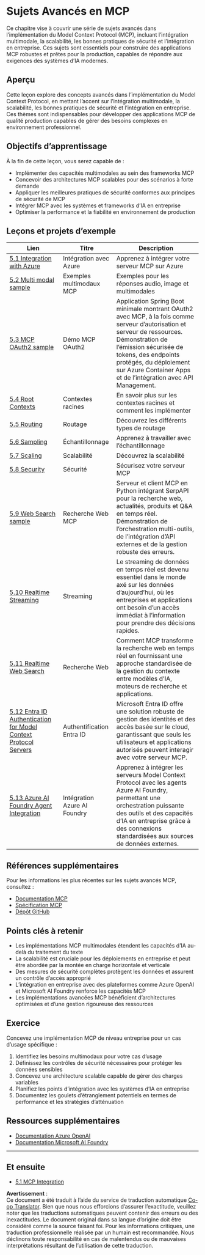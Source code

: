 <!--
CO_OP_TRANSLATOR_METADATA:
{
  "original_hash": "748c61250d4a326206b72b28f6154615",
  "translation_date": "2025-07-13T23:39:23+00:00",
  "source_file": "05-AdvancedTopics/README.md",
  "language_code": "fr"
}
-->
# Sujets Avancés en MCP

Ce chapitre vise à couvrir une série de sujets avancés dans l’implémentation du Model Context Protocol (MCP), incluant l’intégration multimodale, la scalabilité, les bonnes pratiques de sécurité et l’intégration en entreprise. Ces sujets sont essentiels pour construire des applications MCP robustes et prêtes pour la production, capables de répondre aux exigences des systèmes d’IA modernes.

## Aperçu

Cette leçon explore des concepts avancés dans l’implémentation du Model Context Protocol, en mettant l’accent sur l’intégration multimodale, la scalabilité, les bonnes pratiques de sécurité et l’intégration en entreprise. Ces thèmes sont indispensables pour développer des applications MCP de qualité production capables de gérer des besoins complexes en environnement professionnel.

## Objectifs d’apprentissage

À la fin de cette leçon, vous serez capable de :

- Implémenter des capacités multimodales au sein des frameworks MCP
- Concevoir des architectures MCP scalables pour des scénarios à forte demande
- Appliquer les meilleures pratiques de sécurité conformes aux principes de sécurité de MCP
- Intégrer MCP avec les systèmes et frameworks d’IA en entreprise
- Optimiser la performance et la fiabilité en environnement de production

## Leçons et projets d’exemple

| Lien | Titre | Description |
|------|-------|-------------|
| [5.1 Integration with Azure](./mcp-integration/README.md) | Intégration avec Azure | Apprenez à intégrer votre serveur MCP sur Azure |
| [5.2 Multi modal sample](./mcp-multi-modality/README.md) | Exemples multimodaux MCP | Exemples pour les réponses audio, image et multimodales |
| [5.3 MCP OAuth2 sample](../../../05-AdvancedTopics/mcp-oauth2-demo) | Démo MCP OAuth2 | Application Spring Boot minimale montrant OAuth2 avec MCP, à la fois comme serveur d’autorisation et serveur de ressources. Démonstration de l’émission sécurisée de tokens, des endpoints protégés, du déploiement sur Azure Container Apps et de l’intégration avec API Management. |
| [5.4 Root Contexts](./mcp-root-contexts/README.md) | Contextes racines | En savoir plus sur les contextes racines et comment les implémenter |
| [5.5 Routing](./mcp-routing/README.md) | Routage | Découvrez les différents types de routage |
| [5.6 Sampling](./mcp-sampling/README.md) | Échantillonnage | Apprenez à travailler avec l’échantillonnage |
| [5.7 Scaling](./mcp-scaling/README.md) | Scalabilité | Découvrez la scalabilité |
| [5.8 Security](./mcp-security/README.md) | Sécurité | Sécurisez votre serveur MCP |
| [5.9 Web Search sample](./web-search-mcp/README.md) | Recherche Web MCP | Serveur et client MCP en Python intégrant SerpAPI pour la recherche web, actualités, produits et Q&A en temps réel. Démonstration de l’orchestration multi-outils, de l’intégration d’API externes et de la gestion robuste des erreurs. |
| [5.10 Realtime Streaming](./mcp-realtimestreaming/README.md) | Streaming | Le streaming de données en temps réel est devenu essentiel dans le monde axé sur les données d’aujourd’hui, où les entreprises et applications ont besoin d’un accès immédiat à l’information pour prendre des décisions rapides. |
| [5.11 Realtime Web Search](./mcp-realtimesearch/README.md) | Recherche Web | Comment MCP transforme la recherche web en temps réel en fournissant une approche standardisée de la gestion du contexte entre modèles d’IA, moteurs de recherche et applications. |
| [5.12  Entra ID Authentication for Model Context Protocol Servers](./mcp-security-entra/README.md) | Authentification Entra ID | Microsoft Entra ID offre une solution robuste de gestion des identités et des accès basée sur le cloud, garantissant que seuls les utilisateurs et applications autorisés peuvent interagir avec votre serveur MCP. |
| [5.13 Azure AI Foundry Agent Integration](./mcp-foundry-agent-integration/README.md) | Intégration Azure AI Foundry | Apprenez à intégrer les serveurs Model Context Protocol avec les agents Azure AI Foundry, permettant une orchestration puissante des outils et des capacités d’IA en entreprise grâce à des connexions standardisées aux sources de données externes. |

## Références supplémentaires

Pour les informations les plus récentes sur les sujets avancés MCP, consultez :
- [Documentation MCP](https://modelcontextprotocol.io/)
- [Spécification MCP](https://spec.modelcontextprotocol.io/)
- [Dépôt GitHub](https://github.com/modelcontextprotocol)

## Points clés à retenir

- Les implémentations MCP multimodales étendent les capacités d’IA au-delà du traitement du texte
- La scalabilité est cruciale pour les déploiements en entreprise et peut être abordée par la montée en charge horizontale et verticale
- Des mesures de sécurité complètes protègent les données et assurent un contrôle d’accès approprié
- L’intégration en entreprise avec des plateformes comme Azure OpenAI et Microsoft AI Foundry renforce les capacités MCP
- Les implémentations avancées MCP bénéficient d’architectures optimisées et d’une gestion rigoureuse des ressources

## Exercice

Concevez une implémentation MCP de niveau entreprise pour un cas d’usage spécifique :

1. Identifiez les besoins multimodaux pour votre cas d’usage
2. Définissez les contrôles de sécurité nécessaires pour protéger les données sensibles
3. Concevez une architecture scalable capable de gérer des charges variables
4. Planifiez les points d’intégration avec les systèmes d’IA en entreprise
5. Documentez les goulets d’étranglement potentiels en termes de performance et les stratégies d’atténuation

## Ressources supplémentaires

- [Documentation Azure OpenAI](https://learn.microsoft.com/en-us/azure/ai-services/openai/)
- [Documentation Microsoft AI Foundry](https://learn.microsoft.com/en-us/ai-services/)

---

## Et ensuite

- [5.1 MCP Integration](./mcp-integration/README.md)

**Avertissement** :  
Ce document a été traduit à l’aide du service de traduction automatique [Co-op Translator](https://github.com/Azure/co-op-translator). Bien que nous nous efforcions d’assurer l’exactitude, veuillez noter que les traductions automatiques peuvent contenir des erreurs ou des inexactitudes. Le document original dans sa langue d’origine doit être considéré comme la source faisant foi. Pour les informations critiques, une traduction professionnelle réalisée par un humain est recommandée. Nous déclinons toute responsabilité en cas de malentendus ou de mauvaises interprétations résultant de l’utilisation de cette traduction.